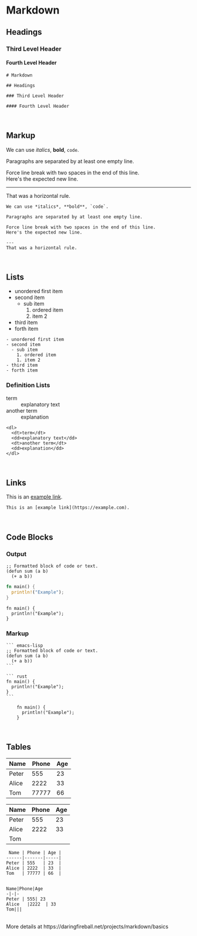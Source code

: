 # Markdown

## Headings

### Third Level Header

#### Fourth Level Header

```
# Markdown

## Headings

### Third Level Header

#### Fourth Level Header
```
<br>

## Markup

We can use *italics*, **bold**, `code`.

Paragraphs are separated by at least one empty line.

Force line break with two spaces in the end of this line.  
Here's the expected new line.

---
That was a horizontal rule.

```
We can use *italics*, **bold**, `code`.

Paragraphs are separated by at least one empty line.

Force line break with two spaces in the end of this line.  
Here's the expected new line.

---
That was a horizontal rule.
```
<br>

## Lists

- unordered first item
- second item
  - sub item
    1. ordered item
    1. item 2
- third item
- forth item

```
- unordered first item
- second item
  - sub item
    1. ordered item
    1. item 2
- third item
- forth item
```

### Definition Lists

<dl>
  <dt>term</dt>
  <dd>explanatory text</dd>
  <dt>another term</dt>
  <dd>explanation</dd>
</dl>

```
<dl>
  <dt>term</dt>
  <dd>explanatory text</dd>
  <dt>another term</dt>
  <dd>explanation</dd>
</dl>
```
<br>

## Links

This is an [example link](https://example.com).

```
This is an [example link](https://example.com).
```
<br>

## Code Blocks

### Output

``` emacs-lisp
;; Formatted block of code or text.
(defun sum (a b)
  (+ a b))
```

``` rust
fn main() {
  println!("Example");
}
```

    fn main() {
      println!("Example");
    }

### Markup

    ``` emacs-lisp
    ;; Formatted block of code or text.
    (defun sum (a b)
      (+ a b))
    ```

    ``` rust
    fn main() {
      println!("Example");
    }
    ```

        fn main() {
          println!("Example");
        }
<br>

## Tables

 Name | Phone | Age |
------|-------|-----|
Peter | 555   | 23  |
Alice | 2222  | 33  |
Tom   | 77777 | 66  |


Name|Phone|Age
-|-|-
Peter | 555| 23
Alice   |2222  | 33
Tom||| 

```
 Name | Phone | Age |
------|-------|-----|
Peter | 555   | 23  |
Alice | 2222  | 33  |
Tom   | 77777 | 66  |


Name|Phone|Age
-|-|-
Peter | 555| 23
Alice   |2222  | 33
Tom||| 
```

<br>
More details at https://daringfireball.net/projects/markdown/basics
